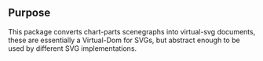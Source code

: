 ## Purpose

This package converts chart-parts scenegraphs into virtual-svg documents, these are essentially a Virtual-Dom for SVGs, but abstract enough to be used by different SVG implementations.
